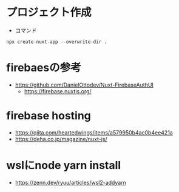 
# プロジェクト作成

- コマンド
```
npx create-nuxt-app --overwrite-dir .
```

# firebaesの参考

- https://github.com/DanielOttodev/Nuxt-FirebaseAuthUI
  - https://firebase.nuxtjs.org/


# firebase hosting
- https://qiita.com/heartedwings/items/a579950b4ac0b4ee421a
- https://deha.co.jp/magazine/nuxt-js/

# wslにnode yarn install

- https://zenn.dev/ryuu/articles/wsl2-addyarn